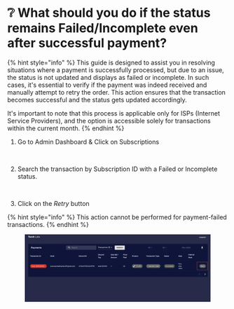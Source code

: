 # ❔ What should you do if the status remains Failed/Incomplete even after successful payment?

{% hint style="info" %}
This guide is designed to assist you in resolving situations where a payment is successfully processed, but due to an issue, the status is not updated and displays as failed or incomplete. In such cases, it's essential to verify if the payment was indeed received and manually attempt to retry the order. This action ensures that the transaction becomes successful and the status gets updated accordingly.

It's important to note that this process is applicable only for ISPs (Internet Service Providers), and the option is accessible solely for transactions within the current month.
{% endhint %}

1. Go to Admin Dashboard & Click on Subscriptions

<figure><img src="../../.gitbook/assets/2024-05-06 15_47_41-TorchLabs • Login.png" alt=""><figcaption></figcaption></figure>

2. Search the transaction by Subscription ID with a Failed or Incomplete status.

<figure><img src="../../.gitbook/assets/2024-05-06 15_48_53-TorchLabs • Login.png" alt=""><figcaption></figcaption></figure>

3. Click on the _Retry_ button&#x20;

{% hint style="info" %}
This action cannot be performed for payment-failed transactions.
{% endhint %}

<figure><img src="../../.gitbook/assets/2024-05-06 15_50_44-Screenshot 2024-05-06 at 11.13.54 (1).png" alt=""><figcaption></figcaption></figure>
